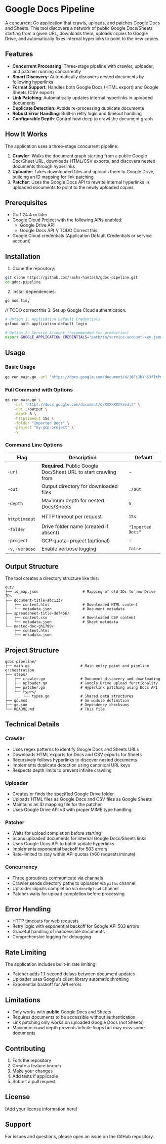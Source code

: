 # Google Docs Pipeline

A concurrent Go application that crawls, uploads, and patches Google Docs and Sheets. This tool discovers a network of public Google Docs/Sheets starting from a given URL, downloads them, uploads copies to Google Drive, and automatically fixes internal hyperlinks to point to the new copies.

## Features

- **Concurrent Processing**: Three-stage pipeline with crawler, uploader, and patcher running concurrently
- **Smart Discovery**: Automatically discovers nested documents by following hyperlinks
- **Format Support**: Handles both Google Docs (HTML export) and Google Sheets (CSV export)
- **Link Patching**: Automatically updates internal hyperlinks in uploaded documents
- **Duplicate Detection**: Avoids re-processing duplicate documents
- **Robust Error Handling**: Built-in retry logic and timeout handling
- **Configurable Depth**: Control how deep to crawl the document graph

## How It Works

The application uses a three-stage concurrent pipeline:

1. **Crawler**: Walks the document graph starting from a public Google Doc/Sheet URL, downloads HTML/CSV exports, and discovers nested documents through hyperlinks
2. **Uploader**: Takes downloaded files and uploads them to Google Drive, building an ID mapping for link patching
3. **Patcher**: Uses the Google Docs API to rewrite internal hyperlinks in uploaded documents to point to the newly uploaded copies

## Prerequisites

- Go 1.24.4 or later
- Google Cloud Project with the following APIs enabled:
  - Google Drive API
  - Google Docs API
// TODO Correct this 
- Google Cloud credentials (Application Default Credentials or service account)

## Installation

1. Clone the repository:
```bash
git clone https://github.com/rasha-hantash/gdoc-pipeline.git
cd gdoc-pipeline
```

2. Install dependencies:
```bash
go mod tidy
```

// TODO correct this 
3. Set up Google Cloud authentication:
```bash
# Option 1: Application Default Credentials
gcloud auth application-default login

# Option 2: Service Account (recommended for production)
export GOOGLE_APPLICATION_CREDENTIALS="path/to/service-account-key.json"
```

## Usage

### Basic Usage

```bash
go run main.go -url "https://docs.google.com/document/d/18FiJbYn53fTtPmphfdCKT2TMWH-8Y2L-MLqDk-MFV4s/edit" -project "my-gcp-project"
```

### Full Command with Options

```bash
go run main.go \
    -url "https://docs.google.com/document/d/XXXXXXXX/edit" \
    -out ./output \
    -depth 8 \
    -httptimeout 15s \
    -folder "Imported Docs" \
    -project "my-gcp-project" \
    -v
```

### Command Line Options

| Flag | Description | Default |
|------|-------------|---------|
| `-url` | **Required.** Public Google Doc/Sheet URL to start crawling from | - |
| `-out` | Output directory for downloaded files | `./out` |
| `-depth` | Maximum depth for nested Docs/Sheets | `5` |
| `-httptimeout` | HTTP timeout per request | `15s` |
| `-folder` | Drive folder name (created if absent) | `"Imported Docs"` |
| `-project` | GCP quota-project (optional) | - |
| `-v`, `-verbose` | Enable verbose logging | `false` |

## Output Structure

The tool creates a directory structure like this:

```
out/
├── id_map.json                    # Mapping of old IDs to new Drive IDs
├── document-title-abc123/
│   ├── content.html               # Downloaded HTML content
│   └── metadata.json              # Document metadata
├── spreadsheet-title-def456/
│   ├── content.csv                # Downloaded CSV content
│   └── metadata.json              # Sheet metadata
└── nested-doc-ghi789/
    ├── content.html
    └── metadata.json
```

## Project Structure

```
gdoc-pipeline/
├── main.go                       # Main entry point and pipeline orchestration
├── steps/
│   ├── crawler.go                # Document discovery and downloading
│   ├── uploader.go               # Google Drive upload functionality
│   ├── patcher.go                # Hyperlink patching using Docs API
│   └── types/
│       └── types.go              # Shared data structures
├── go.mod                        # Go module definition
├── go.sum                        # Dependency checksums
└── README.md                     # This file
```

## Technical Details

### Crawler
- Uses regex patterns to identify Google Docs and Sheets URLs
- Downloads HTML exports for Docs and CSV exports for Sheets
- Recursively follows hyperlinks to discover nested documents
- Implements duplicate detection using canonical URL keys
- Respects depth limits to prevent infinite crawling

### Uploader
- Creates or finds the specified Google Drive folder
- Uploads HTML files as Google Docs and CSV files as Google Sheets
- Maintains an ID mapping file for the patcher
- Uses Google Drive API v3 with proper MIME type handling

### Patcher
- Waits for upload completion before starting
- Scans uploaded documents for internal Google Docs/Sheets links
- Uses Google Docs API to batch update hyperlinks
- Implements exponential backoff for 503 errors
- Rate-limited to stay within API quotas (≤60 requests/minute)

### Concurrency
- Three goroutines communicate via channels
- Crawler sends directory paths to uploader via `paths` channel
- Uploader signals completion via `doneUpload` channel
- Patcher waits for upload completion before processing

## Error Handling

- HTTP timeouts for web requests
- Retry logic with exponential backoff for Google API 503 errors
- Graceful handling of inaccessible documents
- Comprehensive logging for debugging

## Rate Limiting

The application includes built-in rate limiting:
- Patcher adds 1.1-second delays between document updates
- Uploader uses Google's client library automatic throttling
- Exponential backoff for API errors

## Limitations

- Only works with **public** Google Docs and Sheets
- Requires documents to be accessible without authentication
- Link patching only works on uploaded Google Docs (not Sheets)
- Maximum crawl depth prevents infinite loops but may miss some documents

## Contributing

1. Fork the repository
2. Create a feature branch
3. Make your changes
4. Add tests if applicable
5. Submit a pull request

## License

[Add your license information here]

## Support

For issues and questions, please open an issue on the GitHub repository. 